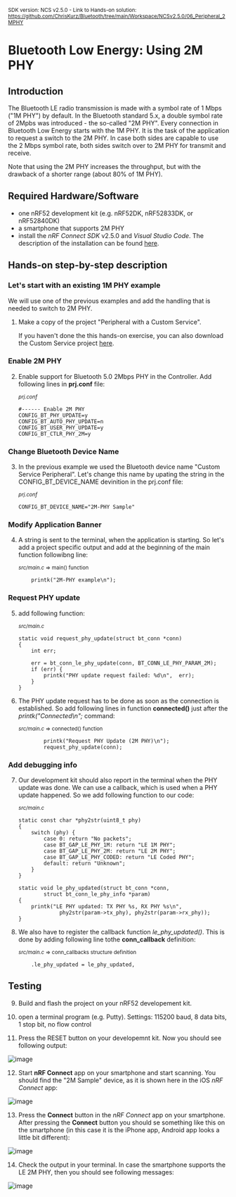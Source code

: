 <sup>SDK version: NCS v2.5.0  -  Link to Hands-on solution: https://github.com/ChrisKurz/Bluetooth/tree/main/Workspace/NCSv2.5.0/06_Peripheral_2MPHY</sup>

# Bluetooth Low Energy: Using 2M PHY

## Introduction

The Bluetooth LE radio transmission is made with a symbol rate of 1 Mbps ("1M PHY") by default. In the Bluetooth standard 5.x, a double symbol rate of 2Mpbs was introduced - the so-called "2M PHY". 
Every connection in Bluetooth Low Energy starts with the 1M PHY. It is the task of the application to request a switch to the 2M PHY. In case both sides are capable to use the 2 Mbps 
symbol rate, both sides switch over to 2M PHY for transmit and receive. 

Note that using the 2M PHY increases the throughput, but with the drawback of a shorter range (about 80% of 1M PHY).

## Required Hardware/Software

- one nRF52 development kit (e.g. nRF52DK, nRF52833DK, or nRF52840DK)
- a smartphone that supports 2M PHY 
- install the _nRF Connect SDK_ v2.5.0 and _Visual Studio Code_. The description of the installation can be found [here](https://developer.nordicsemi.com/nRF_Connect_SDK/doc/2.5.0/nrf/getting_started/assistant.html#).

## Hands-on step-by-step description

### Let's start with an existing 1M PHY example

We will use one of the previous examples and add the handling that is needed to switch to 2M PHY. 

1) Make a copy of the project "Peripheral with a Custom Service". 

   If you haven't done the this hands-on exercise, you can also download the Custom Service project [here](https://github.com/ChrisKurz/Bluetooth/tree/main/Workspace/NCSv2.5.0/02_Peripheral_DIS).

### Enable 2M PHY

2) Enable support for Bluetooth 5.0 2Mbps PHY in the Controller. Add following lines in __prj.conf__ file:

	<sup>_prj.conf_</sup>
   
       #------ Enable 2M PHY
       CONFIG_BT_PHY_UPDATE=y
       CONFIG_BT_AUTO_PHY_UPDATE=n
       CONFIG_BT_USER_PHY_UPDATE=y
       CONFIG_BT_CTLR_PHY_2M=y

### Change Bluetooth Device Name

3) In the previous example we used the Bluetooth device name "Custom Service Peripheral". Let's change this name by upating the string in the CONFIG_BT_DEVICE_NAME devinition in the prj.conf file:

	<sup>_prj.conf_</sup>
       
       CONFIG_BT_DEVICE_NAME="2M-PHY Sample"

### Modify Application Banner

4) A string is sent to the terminal, when the application is starting. So let's add a project specific output and add at the beginning of the main function followibng line:

	<sup>_src/main.c_ => main() function</sup>
   
           printk("2M-PHY example\n");


### Request PHY update 

5) add following function:

	<sup>_src/main.c_</sup>

       static void request_phy_update(struct bt_conn *conn)
       {
           int err;

           err = bt_conn_le_phy_update(conn, BT_CONN_LE_PHY_PARAM_2M);
           if (err) {
               printk("PHY update request failed: %d\n",  err);
           }
       }

6) The PHY update request has to be done as soon as the connection is established. So add following lines in function __connected()__ just after the _printk("Connected\n";_ command:

	<sup>_src/main.c_ => connected() function</sup>

               printk("Request PHY Update (2M PHY)\n");
               request_phy_update(conn);


### Add debugging info

7) Our development kit should also report in the terminal when the PHY update was done. We can use a callback, which is used when a PHY update happened. So we add following function to our code:

	<sup>_src/main.c_</sup>

       static const char *phy2str(uint8_t phy)
       {
           switch (phy) {
               case 0: return "No packets";
               case BT_GAP_LE_PHY_1M: return "LE 1M PHY";
               case BT_GAP_LE_PHY_2M: return "LE 2M PHY";
               case BT_GAP_LE_PHY_CODED: return "LE Coded PHY";
               default: return "Unknown";
           }
       }

       static void le_phy_updated(struct bt_conn *conn,
               struct bt_conn_le_phy_info *param)
       {
           printk("LE PHY updated: TX PHY %s, RX PHY %s\n",
                    phy2str(param->tx_phy), phy2str(param->rx_phy));
       }

8) We also have to register the callback function _le_phy_updated()_. This is done by adding following line tothe __conn_callback__ definition:

	<sup>_src/main.c_ => conn_callbacks structure definition</sup>

           .le_phy_updated = le_phy_updated,


## Testing

9) Build and flash the project on your nRF52 developement kit. 

10) open a terminal program (e.g. Putty). Settings: 115200 baud, 8 data bits, 1 stop bit, no flow control

11) Press the RESET button on your developemnt kit. Now you should see following output:

![image](images/06_2MPHY_terminal_start.jpg)

12) Start __nRF Connect__ app on your smartphone and start scanning. You should find the "2M Sample" device, as it is shown here in the iOS _nRF Connect_ app:

![image](images/06_2MPHY_smartphone_scan.jpg)

13) Press the __Connect__ button in the _nRF Connect_ app on your smartphone. After pressing the __Connect__ button you should se something like this on the smartphone (in this case it is the iPhone app, Android app looks a little bit different):

![image](images/06_2MPHY_smartphone_connected.jpg)

14) Check the output in your terminal. In case the smartphone supports the LE 2M PHY, then you should see following messages:

![image](images/06_2MPHY_terminal_PhyUpdate.jpg)

